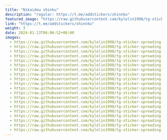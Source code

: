 ```yaml
---
title: "Nikaidou shinku"
description: "regular: https://t.me/addstickers/shinnku"
featured_image: "https://raw.githubusercontent.com/kylelin1998/tg-sticker-spreading-worldwide-images/main/img/a56e95b7-3926-463a-9021-c8b003ddf55b.jpg"
link: "https://t.me/addstickers/shinnku"
weight: 3
date: 2024-01-13T06:06:52+08:00
images:
  - https://raw.githubusercontent.com/kylelin1998/tg-sticker-spreading-worldwide-images/main/img/a56e95b7-3926-463a-9021-c8b003ddf55b.jpg
  - https://raw.githubusercontent.com/kylelin1998/tg-sticker-spreading-worldwide-images/main/img/8e635613-e246-4ccd-9549-c8be39c8b120.jpg
  - https://raw.githubusercontent.com/kylelin1998/tg-sticker-spreading-worldwide-images/main/img/b2dee8eb-f5cc-4996-98d8-5e0ac92dc8c6.jpg
  - https://raw.githubusercontent.com/kylelin1998/tg-sticker-spreading-worldwide-images/main/img/1f533a4f-8048-4857-a5ac-06bb01e7c7fb.jpg
  - https://raw.githubusercontent.com/kylelin1998/tg-sticker-spreading-worldwide-images/main/img/06a7b41c-ae00-46e1-b73a-a49a11ea6870.jpg
  - https://raw.githubusercontent.com/kylelin1998/tg-sticker-spreading-worldwide-images/main/img/76eb6ba4-5c15-4a5d-8fe1-9417c7c51b29.jpg
  - https://raw.githubusercontent.com/kylelin1998/tg-sticker-spreading-worldwide-images/main/img/1bf84588-ebc4-4a01-9f03-d9ef13932554.jpg
  - https://raw.githubusercontent.com/kylelin1998/tg-sticker-spreading-worldwide-images/main/img/839413ea-ddc6-46e1-925c-4a1a0bd7e7c0.jpg
  - https://raw.githubusercontent.com/kylelin1998/tg-sticker-spreading-worldwide-images/main/img/ca493776-5c14-4a4c-b0b1-92c6fce221c3.jpg
  - https://raw.githubusercontent.com/kylelin1998/tg-sticker-spreading-worldwide-images/main/img/fa2a4113-8053-48b7-b2d1-4dd07643a988.jpg
  - https://raw.githubusercontent.com/kylelin1998/tg-sticker-spreading-worldwide-images/main/img/d4dfff53-1fa1-4007-8ff7-acf92939dadd.jpg
  - https://raw.githubusercontent.com/kylelin1998/tg-sticker-spreading-worldwide-images/main/img/b51f8f6b-15c3-44a5-99ed-f37deb0b9789.jpg
  - https://raw.githubusercontent.com/kylelin1998/tg-sticker-spreading-worldwide-images/main/img/f198bd4f-1631-4e2e-9b2e-bb57154687b3.jpg
  - https://raw.githubusercontent.com/kylelin1998/tg-sticker-spreading-worldwide-images/main/img/d98cb2db-24b1-4aca-a4ba-b9fbc23f80a0.jpg
  - https://raw.githubusercontent.com/kylelin1998/tg-sticker-spreading-worldwide-images/main/img/772a3762-edbd-4bc2-a39e-d1020df7aebd.jpg
  - https://raw.githubusercontent.com/kylelin1998/tg-sticker-spreading-worldwide-images/main/img/5959ff11-ad1f-4d0c-8829-aada5528e07e.jpg
  - https://raw.githubusercontent.com/kylelin1998/tg-sticker-spreading-worldwide-images/main/img/644f73c5-a859-4f75-9ad8-f29a4c585454.jpg
  - https://raw.githubusercontent.com/kylelin1998/tg-sticker-spreading-worldwide-images/main/img/e82eb9e6-a257-4c1d-a96f-9988217e1191.jpg
  - https://raw.githubusercontent.com/kylelin1998/tg-sticker-spreading-worldwide-images/main/img/f7fdb838-6fe2-43b1-a34e-e0ccfe4ab4c0.jpg
  - https://raw.githubusercontent.com/kylelin1998/tg-sticker-spreading-worldwide-images/main/img/525f3d4b-98b1-42ab-8e66-784640c5aff8.jpg
---
```

